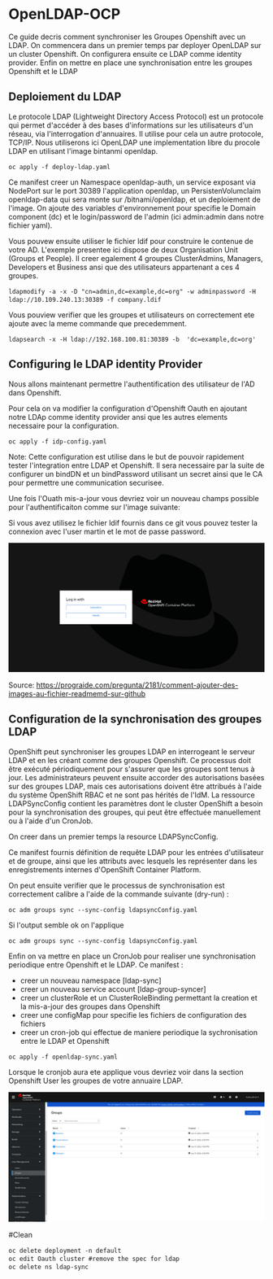 # OpenLDAP-OCP
Ce guide decris comment synchroniser les Groupes Openshift avec un LDAP. On commencera dans un premier temps par deployer OpenLDAP sur un cluster Openshift. On configurera ensuite ce LDAP comme identity provider. Enfin on mettre en place une synchronisation entre les groupes Openshift et le LDAP

## Deploiement du LDAP

Le protocole LDAP (Lightweight Directory Access Protocol) est un protocole qui  permet d'accéder à des bases d'informations sur les utilisateurs d'un réseau, via l'interrogation d'annuaires. Il utilise pour cela un autre protocole, TCP/IP. Nous utiliserons ici OpenLDAP une implementation libre du procole LDAP en utilisant l'image bintanmi openldap.

```shell
oc apply -f deploy-ldap.yaml 
```

Ce manifest creer un Namespace openldap-auth, un service exposant via NodePort sur le port 30389 l'application openldap, un PersistenVolumclaim openldap-data qui sera monte sur /bitnami/openldap, et un deploiement de l'image. On ajoute des variables d'environnement pour specifie le Domain component (dc) et le login/password de l'admin (ici admin:admin dans notre fichier yaml). 

Vous pouvew ensuite utiliser le fichier ldif pour construire le contenue de votre AD. L'exemple presentee ici dispose de deux Organisation Unit (Groups et People). Il creer egalement 4 groupes ClusterAdmins, Managers, Developers et Business ansi que des utilisateurs appartenant a ces 4 groupes.

```shell
ldapmodify -a -x -D "cn=admin,dc=example,dc=org" -w adminpassword -H ldap://10.109.240.13:30389 -f company.ldif
```

Vous pouview verifier que les groupes et utilisateurs on correctement ete ajoute avec la meme commande que precedemment.


```shell
ldapsearch -x -H ldap://192.168.100.81:30389 -b  'dc=example,dc=org' 
```

## Configuring le LDAP identity Provider

Nous allons maintenant permettre l'authentification des utilisateur de l'AD dans Openshift.

Pour cela on va modifier la configuration d'Openshift Oauth en ajoutant notre LDAp comme identity provider ansi que les autres elements necessaire pour la configuration. 

```shell
oc apply -f idp-config.yaml
```

Note: Cette configuration est utilise dans le but de pouvoir rapidement tester l'integration entre LDAP et Openshift. Il sera necessaire par la suite de configurer un bindDN et un bindPassword utilisant un secret ainsi que le CA pour permettre une communication securisee.

Une fois l'Ouath mis-a-jour vous devriez voir un nouveau champs possible pour l'authentificaiton comme sur l'image suivante: 

Si vous avez utilisez le fichier ldif fournis dans ce git vous pouvez tester la connexion avec l'user martin et le mot de passe password.

![idp](./images/idp.png)

Source: https://prograide.com/pregunta/2181/comment-ajouter-des-images-au-fichier-readmemd-sur-github

## Configuration de la synchronisation des groupes LDAP

OpenShift peut synchroniser les groupes LDAP en interrogeant le serveur LDAP et en les créant
comme des groupes Openshift. Ce processus doit être exécuté périodiquement pour s'assurer que les groupes sont tenus à jour. Les administrateurs peuvent ensuite accorder des autorisations basées sur des groupes LDAP, mais ces autorisations doivent être
attribués à l'aide du système OpenShift RBAC et ne sont pas hérités de l'IdM.
La ressource LDAPSyncConfig contient les paramètres dont le cluster OpenShift a besoin pour la synchronisation des groupes, qui peut être effectuée manuellement ou à l'aide d'un CronJob.

On creer dans un premier temps la resource LDAPSyncConfig. 

Ce manifest fournis définition de requête LDAP pour les entrées d'utilisateur et de groupe, ainsi que les attributs avec lesquels les représenter dans les enregistrements internes d'OpenShift Container Platform.

On peut ensuite verifier que le processus de synchronisation est correctement calibre a l'aide de la commande suivante (dry-run) :

```shell
oc adm groups sync --sync-config ldapsyncConfig.yaml 
```

Si l'output semble ok on l'applique

```shell
oc adm groups sync --sync-config ldapsyncConfig.yaml
```

Enfin on va mettre en place un CronJob pour realiser une synchronisation periodique entre Openshift et le LDAP. 
Ce manifest :
  - creer un nouveau namespace [ldap-sync]
  - creer un nouveau service account [ldap-group-syncer]
  - creer un clusterRole et un ClusterRoleBinding permettant la creation et la mis-a-jour des groupes dans Openshift
  - creer une configMap pour specifie les fichiers de configuration des fichiers
  - creer un cron-job qui effectue de maniere periodique la sychronisation entre le LDAP et Openshift

```shell
oc apply -f openldap-sync.yaml
```

Lorsque le cronjob aura ete applique vous devriez voir dans la section Openshift User les groupes de votre annuaire LDAP. 

![idp](./images/group-GUI.png)

#Clean

```
oc delete deployment -n default
oc edit Oauth cluster #remove the spec for ldap
oc delete ns ldap-sync
```




























